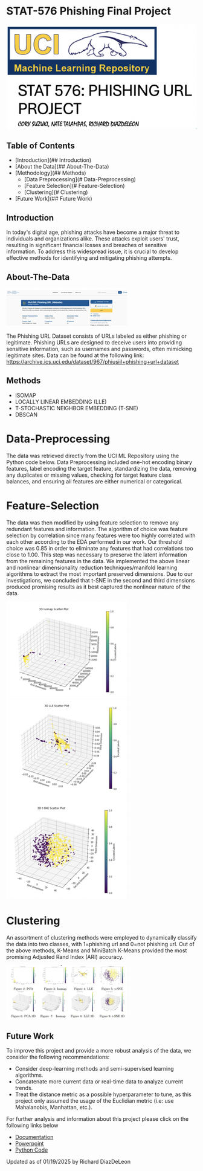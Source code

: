 # STAT-576 Phishing Final Project
![Alt Text](bannerm.png)

## Table of Contents
- [Introduction](## Introduction)
- [About the Data](## About-The-Data)
- [Methodology](## Methods)
  - [Data Preprocessing](# Data-Preprocessing)
  - [Feature Selection](# Feature-Selection)
  - [Clustering](# Clustering)
- [Future Work](## Future Work)

## Introduction
In today's digital age, phishing attacks have become a major threat to individuals and organizations alike. These attacks exploit users' trust, resulting in significant financial losses and breaches of sensitive information. To address this widespread issue, it is crucial to develop effective methods for identifying and mitigating phishing attempts.



## About-The-Data
![Alt Text](aboutdata.png)

The Phishing URL Dataset consists of URLs labeled as either phishing or legitimate. Phishing URLs are designed to deceive users into providing sensitive information, such as usernames and passwords, often mimicking legitimate sites. Data can be found at the following link: https://archive.ics.uci.edu/dataset/967/phiusiil+phishing+url+dataset

## Methods
- ISOMAP
- LOCALLY LINEAR EMBEDDING (LLE)
- T-STOCHASTIC NEIGHBOR EMBEDDING (T-SNE)
- DBSCAN
  
# Data-Preprocessing
The data was retrieved directly from the UCI ML Repository using the Python code below. Data Preprocessing included one-hot encoding binary features, label encoding the target feature, standardizing the data, removing any duplicates or missing values, checking for target feature class balances, and ensuring all features are either numerical or categorical.

# Feature-Selection
The data was then modified by using feature selection to remove any redundant features and information. The algorithm of choice was feature selection by correlation since many features were too highly correlated with each other according to the EDA performed in our work. Our threshold choice was 0.85 in order to eliminate any features that had correlations too close to 1.00. This step was necessary to preserve the latent information from the remaining features in the data. We implemented the above linear and nonlinear dimensionality reduction techniques/manifold learning algorithms to extract the most important preserved dimensions. Due to our investigations, we concluded that t-SNE in the second and third dimensions produced promising results as it best captured the nonlinear nature of the data.

![Alt Text](map1-isomaps.png)
![Alt Text](map2-lles.png)
![Alt Text](map2-tsnes.png)

# Clustering
An assortment of clustering methods were employed to dynamically classify the data into two classes, with 1=phishing url and 0=not phishing url. Out of the above methods, K-Means and MiniBatch K-Means provided the most promising Adjusted Rand Index (ARI) accuracy. 

![Alt Text](finals.png)

## Future Work
To improve this project and provide a more robust analysis of the data, we consider the following recommendations:
- Consider deep-learning methods and semi-supervised learning algorithms.
- Concatenate more current data or real-time data to analyze current trends.
- Treat the distance metric as a possible hyperparameter to tune, as this project only assumed the usage of the Euclidian metric (i.e: use Mahalanobis, Manhattan, etc.).

For further analysis and information about this project please click on the following links below
- [Documentation](https://github.com/dsrichard97/STAT-576-Phishing-Final-Project/blob/main/STAT_576_PROJECT_finaldraft.pdf)
- [Powerpoint](https://github.com/dsrichard97/STAT-576-Phishing-Final-Project/blob/main/STAT%20576%20PRESENTATION.pdf)
- [Python Code](https://github.com/dsrichard97/STAT-576-Phishing-Final-Project/blob/main/Phishing_final_project.ipynb)


Updated as of 01/19/2025 by Richard DiazDeLeon













